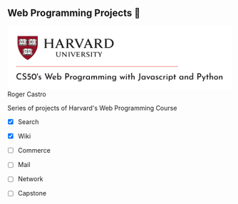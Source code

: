 ## Web Programming Projects :tongue:
![Project Header](./project-header.png)
Roger Castro

Series of projects of Harvard's Web Programming Course

- [x] Search
- [x] Wiki
- [ ] Commerce
- [ ] Mail
- [ ] Network
- [ ] Capstone

